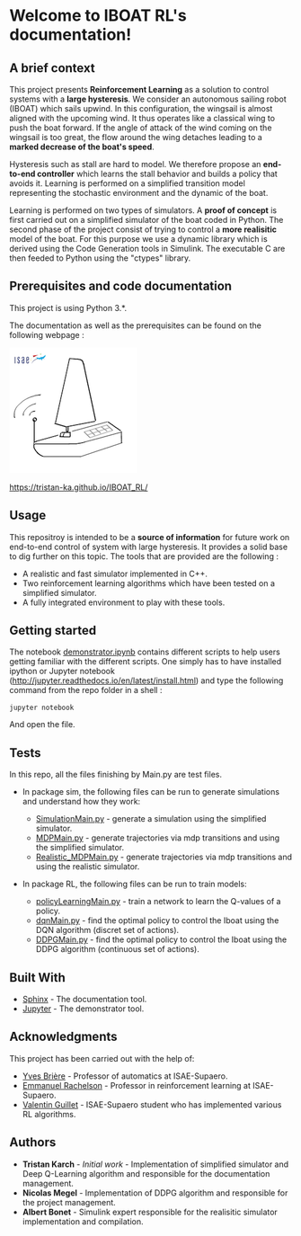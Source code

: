 Welcome to IBOAT RL's documentation!
====================================

A brief context
---------------
This project presents **Reinforcement Learning** as a solution to control systems with a **large hysteresis**. We consider an
autonomous sailing robot (IBOAT) which sails upwind. In this configuration, the wingsail is almost aligned with the upcoming wind. It thus operates like
a classical wing to push the boat forward. If the angle of attack of the wind coming on the wingsail is too great, the flow around the wing detaches leading to
a **marked decrease of the boat's speed**.

Hysteresis such as stall are hard to model. We therefore propose an **end-to-end controller** which learns the stall behavior and
builds a policy that avoids it. Learning is performed on a simplified transition model representing the stochastic environment and the dynamic of the boat.

Learning is performed on two types of simulators. A **proof of concept** is first carried out on a simplified simulator of the boat coded in Python. The second phase of the project consist of trying to control a **more realisitic**  model of the boat. For this purpose we use a dynamic library which is derived using the Code Generation tools in Simulink. The executable C are then feeded to Python using the "ctypes" library.

Prerequisites and code documentation
------------------------------------

This project is using Python 3.*. 

The documentation as well as the prerequisites can be found on the following webpage :

![Alt text](img/IBOAT_logo.png?raw=true "https://tristan-ka.github.io/IBOAT_RL/")

https://tristan-ka.github.io/IBOAT_RL/


Usage
-----

This repositroy is intended to be a **source of information** for future work on end-to-end control of system with large hysteresis. It provides a solid base to dig further on this topic. The tools that are provided are the following :

- A realistic and fast simulator implemented in C++.
- Two reinforcement learning algorithms which have been tested on a simplified simulator.
- A fully integrated environment to play with these tools.

Getting started
---------------

The notebook [demonstrator.ipynb](demonstrator.ipynb) contains different scripts to help users getting familiar with the different scripts. One simply has to have installed ipython or Jupyter notebook (http://jupyter.readthedocs.io/en/latest/install.html) and type the following command from the repo folder in a shell :
```
jupyter notebook
```
And open the file.

Tests
-----

In this repo, all the files finishing by Main.py are test files. 

- In package sim, the following files can be run to generate simulations and understand how they work:
    * [SimulationMain.py](SimulationMain.py) - generate a simulation using the simplified simulator.
    * [MDPMain.py](MDPMain.py) - generate trajectories via mdp transitions and using the simplified simulator.
    * [Realistic_MDPMain.py](Realistic_MDPMain.py) - generate trajectories via mdp transitions and using the realistic      simulator.
  
- In package RL, the following files can be run to train models:
    * [policyLearningMain.py](policyLearningMain.py) - train a network to learn the Q-values of a policy.
    * [dqnMain.py](dqnMain.py) - find the optimal policy to control the Iboat using the DQN algorithm (discret set of actions).
    * [DDPGMain.py](DDPGMain.py) - find the optimal policy to control the Iboat using the DDPG algorithm (continuous set of actions).


Built With
----------

* [Sphinx](http://www.sphinx-doc.org/en/master/) - The documentation tool.
* [Jupyter](http://jupyter.readthedocs.io/en/latest/install.html) - The demonstrator tool.

Acknowledgments
---------------

This project has been carried out with the help of:

* [Yves Brière](https://personnel.isae-supaero.fr/yves-briere/) - Professor of automatics at ISAE-Supaero.
* [Emmanuel Rachelson](https://github.com/erachelson) - Professor in reinforcement learning at ISAE-Supaero.
* [Valentin Guillet](https://github.com/Val95240/RL-Agents) - ISAE-Supaero student who has implemented various RL algorithms.

## Authors

* **Tristan Karch** - *Initial work* - Implementation of simplified simulator and Deep Q-Learning algorithm and responsible for the documentation management.
* **Nicolas Megel** - Implementation of DDPG algorithm and responsible for the project management.
* **Albert Bonet** - Simulink expert responsible for the realisitic simulator implementation and compilation.
